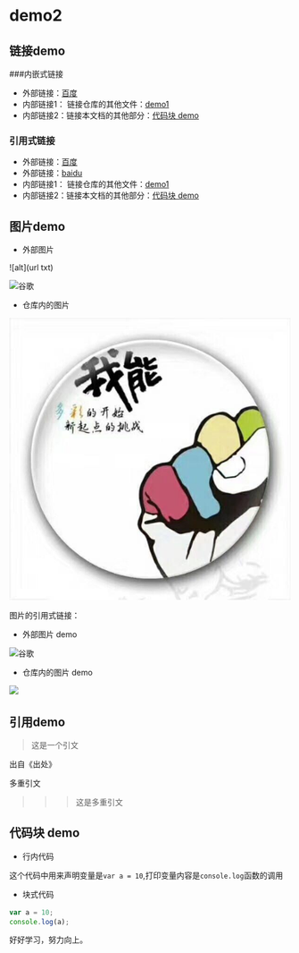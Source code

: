 # demo2

## 链接demo

###内嵌式链接   

- 外部链接：[百度](http://www.baidu.com)  
- 内部链接1： 链接仓库的其他文件：[demo1](demo1.md)
- 内部链接2：链接本文档的其他部分：[代码块 demo](demo2.md#代码块-demo)

### 引用式链接

- 外部链接：[百度]
- 外部链接：[baidu]
- 内部链接1： 链接仓库的其他文件：[demo1]
- 内部链接2：链接本文档的其他部分：[代码块 demo]


## 图片demo

- 外部图片

![alt](url txt)

![谷歌](https://www.google.com.ph/images/branding/googlelogo/2x/googlelogo_color_272x92dp.png "谷歌首页")   

- 仓库内的图片

![](images/xx.jpg)

图片的引用式链接：


- 外部图片 demo  

![谷歌][guge_logo] 
 
- 仓库内的图片 demo  
 
![][aa_jpg]  

 
## 引用demo

> 这是一个引文  

出自《出处》

多重引文

>>>这是多重引文

## 代码块 demo

- 行内代码

这个代码中用来声明变量是`var a = 10`,打印变量内容是`console.log`函数的调用

- 块式代码

```javascript
var a = 10;
console.log(a);
```

好好学习，努力向上。

<!---------以下是本文档中用到的链接----------->
[百度]: http://www.baidu.com  
[baidu]:http://www.baidu.com  
[demo1]:demo1.md  
[代码块 demo]:demo2.md#代码块-demo 
[aa_jpg]: images/aa.png
[guge_logo]:https://www.google.com.ph/images/branding/googlelogo/2x/googlelogo_color_272x92dp.png    
